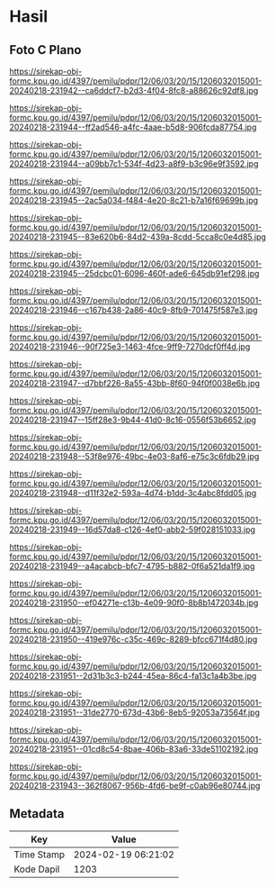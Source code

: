 # Hasil

## Foto C Plano

https://sirekap-obj-formc.kpu.go.id/4397/pemilu/pdpr/12/06/03/20/15/1206032015001-20240218-231942--ca6ddcf7-b2d3-4f04-8fc8-a88626c92df8.jpg

https://sirekap-obj-formc.kpu.go.id/4397/pemilu/pdpr/12/06/03/20/15/1206032015001-20240218-231944--ff2ad546-a4fc-4aae-b5d8-906fcda87754.jpg

https://sirekap-obj-formc.kpu.go.id/4397/pemilu/pdpr/12/06/03/20/15/1206032015001-20240218-231944--a09bb7c1-534f-4d23-a8f9-b3c96e9f3592.jpg

https://sirekap-obj-formc.kpu.go.id/4397/pemilu/pdpr/12/06/03/20/15/1206032015001-20240218-231945--2ac5a034-f484-4e20-8c21-b7a16f69699b.jpg

https://sirekap-obj-formc.kpu.go.id/4397/pemilu/pdpr/12/06/03/20/15/1206032015001-20240218-231945--83e620b6-84d2-439a-8cdd-5cca8c0e4d85.jpg

https://sirekap-obj-formc.kpu.go.id/4397/pemilu/pdpr/12/06/03/20/15/1206032015001-20240218-231945--25dcbc01-6096-460f-ade6-645db91ef298.jpg

https://sirekap-obj-formc.kpu.go.id/4397/pemilu/pdpr/12/06/03/20/15/1206032015001-20240218-231946--c167b438-2a86-40c9-8fb9-701475f587e3.jpg

https://sirekap-obj-formc.kpu.go.id/4397/pemilu/pdpr/12/06/03/20/15/1206032015001-20240218-231946--90f725e3-1463-4fce-9ff9-7270dcf0ff4d.jpg

https://sirekap-obj-formc.kpu.go.id/4397/pemilu/pdpr/12/06/03/20/15/1206032015001-20240218-231947--d7bbf226-8a55-43bb-8f60-94f0f0038e6b.jpg

https://sirekap-obj-formc.kpu.go.id/4397/pemilu/pdpr/12/06/03/20/15/1206032015001-20240218-231947--15ff28e3-9b44-41d0-8c16-0556f53b6652.jpg

https://sirekap-obj-formc.kpu.go.id/4397/pemilu/pdpr/12/06/03/20/15/1206032015001-20240218-231948--53f8e976-49bc-4e03-8af6-e75c3c6fdb29.jpg

https://sirekap-obj-formc.kpu.go.id/4397/pemilu/pdpr/12/06/03/20/15/1206032015001-20240218-231948--d11f32e2-593a-4d74-b1dd-3c4abc8fdd05.jpg

https://sirekap-obj-formc.kpu.go.id/4397/pemilu/pdpr/12/06/03/20/15/1206032015001-20240218-231949--16d57da8-c126-4ef0-abb2-59f028151033.jpg

https://sirekap-obj-formc.kpu.go.id/4397/pemilu/pdpr/12/06/03/20/15/1206032015001-20240218-231949--a4acabcb-bfc7-4795-b882-0f6a521da1f9.jpg

https://sirekap-obj-formc.kpu.go.id/4397/pemilu/pdpr/12/06/03/20/15/1206032015001-20240218-231950--ef04271e-c13b-4e09-90f0-8b8b1472034b.jpg

https://sirekap-obj-formc.kpu.go.id/4397/pemilu/pdpr/12/06/03/20/15/1206032015001-20240218-231950--419e976c-c35c-469c-8289-bfcc671f4d80.jpg

https://sirekap-obj-formc.kpu.go.id/4397/pemilu/pdpr/12/06/03/20/15/1206032015001-20240218-231951--2d31b3c3-b244-45ea-86c4-fa13c1a4b3be.jpg

https://sirekap-obj-formc.kpu.go.id/4397/pemilu/pdpr/12/06/03/20/15/1206032015001-20240218-231951--31de2770-673d-43b6-8eb5-92053a73564f.jpg

https://sirekap-obj-formc.kpu.go.id/4397/pemilu/pdpr/12/06/03/20/15/1206032015001-20240218-231951--01cd8c54-8bae-406b-83a6-33de51102192.jpg

https://sirekap-obj-formc.kpu.go.id/4397/pemilu/pdpr/12/06/03/20/15/1206032015001-20240218-231943--362f8067-956b-4fd6-be9f-c0ab96e80744.jpg


## Metadata

| Key        | Value               |
| ---------- | ------------------- |
| Time Stamp | 2024-02-19 06:21:02 |
| Kode Dapil | 1203                |



